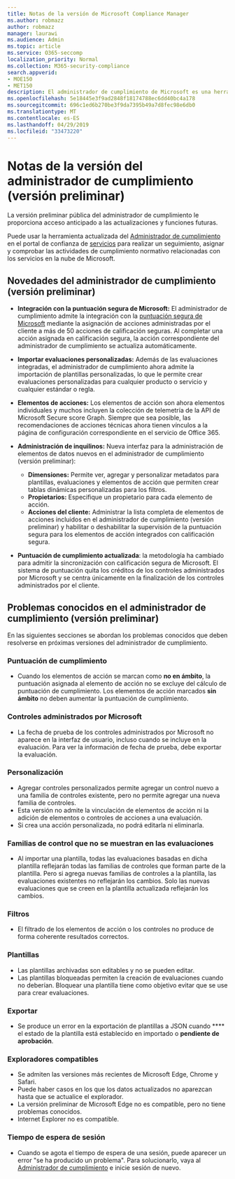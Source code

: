 ```yaml
---
title: Notas de la versión de Microsoft Compliance Manager
ms.author: robmazz
author: robmazz
manager: laurawi
ms.audience: Admin
ms.topic: article
ms.service: O365-seccomp
localization_priority: Normal
ms.collection: M365-security-compliance
search.appverid:
- MOE150
- MET150
description: El administrador de cumplimiento de Microsoft es una herramienta gratuita de evaluación de riesgos basada en flujos de trabajo en el portal de confianza de servicios de Microsoft. El administrador de cumplimiento le permite realizar un seguimiento, asignar y comprobar actividades de cumplimiento normativo relacionadas con los servicios en la nube de Microsoft.
ms.openlocfilehash: 5e18445e3f9ad2848f18174788ec6dd40bc4a178
ms.sourcegitcommit: 696c1ed6b270be3f9da7395b49a7d8fec98e6db0
ms.translationtype: MT
ms.contentlocale: es-ES
ms.lasthandoff: 04/29/2019
ms.locfileid: "33473220"
---
```

# <a name="release-notes-for-compliance-manager-preview"></a>Notas de la versión del administrador de cumplimiento (versión preliminar)

La versión preliminar pública del administrador de cumplimiento le proporciona acceso anticipado a las actualizaciones y funciones futuras.

Puede usar la herramienta actualizada del [Administrador de cumplimiento](https://servicetrust.microsoft.com/ComplianceManager) en el portal de confianza de [servicios](https://servicetrust.microsoft.com) para realizar un seguimiento, asignar y comprobar las actividades de cumplimiento normativo relacionadas con los servicios en la nube de Microsoft.

## <a name="whats-new-in-compliance-manager-preview"></a>Novedades del administrador de cumplimiento (versión preliminar)

- **Integración con la puntuación segura de Microsoft:** El administrador de cumplimiento admite la integración con la [puntuación segura de Microsoft](microsoft-secure-score.md) mediante la asignación de acciones administradas por el cliente a más de 50 acciones de calificación seguras. Al completar una acción asignada en calificación segura, la acción correspondiente del administrador de cumplimiento se actualiza automáticamente.

- **Importar evaluaciones personalizadas:** Además de las evaluaciones integradas, el administrador de cumplimiento ahora admite la importación de plantillas personalizadas, lo que le permite crear evaluaciones personalizadas para cualquier producto o servicio y cualquier estándar o regla.

- **Elementos de acciones:** Los elementos de acción son ahora elementos individuales y muchos incluyen la colección de telemetría de la API de Microsoft Secure score Graph. Siempre que sea posible, las recomendaciones de acciones técnicas ahora tienen vínculos a la página de configuración correspondiente en el servicio de Office 365.

- **Administración de inquilinos:** Nueva interfaz para la administración de elementos de datos nuevos en el administrador de cumplimiento (versión preliminar):
    - **Dimensiones:** Permite ver, agregar y personalizar metadatos para plantillas, evaluaciones y elementos de acción que permiten crear tablas dinámicas personalizadas para los filtros.
    - **Propietarios:** Especifique un propietario para cada elemento de acción.
    - **Acciones del cliente:** Administrar la lista completa de elementos de acciones incluidos en el administrador de cumplimiento (versión preliminar) y habilitar o deshabilitar la supervisión de la puntuación segura para los elementos de acción integrados con calificación segura.

- **Puntuación de cumplimiento actualizada**: la metodología ha cambiado para admitir la sincronización con calificación segura de Microsoft. El sistema de puntuación quita los créditos de los controles administrados por Microsoft y se centra únicamente en la finalización de los controles administrados por el cliente.

## <a name="known-issues-in-compliance-manager-preview"></a>Problemas conocidos en el administrador de cumplimiento (versión preliminar)

En las siguientes secciones se abordan los problemas conocidos que deben resolverse en próximas versiones del administrador de cumplimiento.

### <a name="compliance-score"></a>Puntuación de cumplimiento

- Cuando los elementos de acción se marcan como **no en ámbito**, la puntuación asignada al elemento de acción no se excluye del cálculo de puntuación de cumplimiento. Los elementos de acción marcados **sin ámbito** no deben aumentar la puntuación de cumplimiento.

### <a name="microsoft-managed-controls"></a>Controles administrados por Microsoft

- La fecha de prueba de los controles administrados por Microsoft no aparece en la interfaz de usuario, incluso cuando se incluye en la evaluación. Para ver la información de fecha de prueba, debe exportar la evaluación.

### <a name="customization"></a>Personalización

- Agregar controles personalizados permite agregar un control nuevo a una familia de controles existente, pero no permite agregar una nueva familia de controles.
- Esta versión no admite la vinculación de elementos de acción ni la adición de elementos o controles de acciones a una evaluación.
- Si crea una acción personalizada, no podrá editarla ni eliminarla.

### <a name="control-families-not-shown-in-assessments"></a>Familias de control que no se muestran en las evaluaciones

- Al importar una plantilla, todas las evaluaciones basadas en dicha plantilla reflejarán todas las familias de controles que forman parte de la plantilla. Pero si agrega nuevas familias de controles a la plantilla, las evaluaciones existentes no reflejarán los cambios. Solo las nuevas evaluaciones que se creen en la plantilla actualizada reflejarán los cambios.

### <a name="filters"></a>Filtros

- El filtrado de los elementos de acción o los controles no produce de forma coherente resultados correctos.

### <a name="templates"></a>Plantillas

- Las plantillas archivadas son editables y no se pueden editar.
- Las plantillas bloqueadas permiten la creación de evaluaciones cuando no deberían. Bloquear una plantilla tiene como objetivo evitar que se use para crear evaluaciones.

### <a name="export"></a>Exportar

- Se produce un error en la exportación de plantillas a JSON cuando **** el estado de la plantilla está establecido en importado o **pendiente de aprobación**.

### <a name="supported-browsers"></a>Exploradores compatibles

- Se admiten las versiones más recientes de Microsoft Edge, Chrome y Safari.
- Puede haber casos en los que los datos actualizados no aparezcan hasta que se actualice el explorador.
- La versión preliminar de Microsoft Edge no es compatible, pero no tiene problemas conocidos.
- Internet Explorer no es compatible.

### <a name="session-timeout"></a>Tiempo de espera de sesión

- Cuando se agota el tiempo de espera de una sesión, puede aparecer un error "se ha producido un problema". Para solucionarlo, vaya al [Administrador de cumplimiento](https://servicetrust.microsoft.com/ComplianceManager) e inicie sesión de nuevo.
